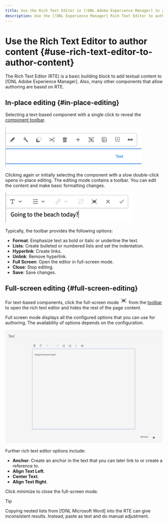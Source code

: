 ```yaml
---
title: Use the Rich Text Editor in [!DNL Adobe Experience Manager] to author content.
description: Use the [!DNL Experience Manager] Rich Text Editor to author content.
---
```


# Use the Rich Text Editor to author content {#use-rich-text-editor-to-author-content}

The Rich Text Editor (RTE) is a basic building block to add textual content to [!DNL Adobe Experience Manager]. Also, many other components that allow authoring are based on RTE.

## In-place editing {#in-place-editing}

Selecting a text-based component with a single click to reveal the [component toolbar](/help/sites-cloud/authoring/fundamentals/editing-content.md#component-toolbar).

![The component toolbar](/help/sites-cloud/authoring/assets/editing-component-toolbar.png)

Clicking again or initially selecting the component with a slow double-click opens in-place editing. The editing mode contains a toolbar. You can edit the content and make basic formatting changes.

![In place editing with the RTE](/help/sites-cloud/authoring/assets/rte-in-place-editing.png)

Typically, the toolbar provides the following options:

* **Format**: Emphasize text as bold or italic or underline the text.
* **Lists**: Create bulleted or numbered lists and set the indentation.
* **Hyperlink**: Create links.
* **Unlink**: Remove hyperlink.
* **Full Screen**: Open the editor in full-screen mode.
* **Close**: Stop editing.
* **Save**: Save changes.

## Full-screen editing {#full-screen-editing}

For text-based components, click the full-screen mode ![RTE full screen button](/help/sites-cloud/authoring/assets/editing-full-screen.png) from the [toolbar](/help/sites-cloud/authoring/fundamentals/editing-content.md#component-toolbar) to open the rich text editor and hides the rest of the page content.

Full screen mode displays all the configured options that you can use for authoring. The availability of options depends on the configuration. <!--Full screen mode displays all the configured options that you can use for authoring. The availability of options [depends on the configuration](/help/sites-administering/rich-text-editor.md).-->

![RTE in full screen mode](/help/sites-cloud/authoring/assets/rte-full-screen.png)

Further rich text editor options include:

* **Anchor**: Create an anchor in the text that you can later link to or create a reference to.
* **Align Text Left**.
* **Center Text**.
* **Align Text Right**.

Click minimize to close the full-screen mode.

>[!Tip]
>
>Copying nested lists from [!DNL Microsoft Word] into the RTE can give inconsistent results. Instead, paste as text and do manual adjustment.
